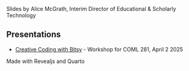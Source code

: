Slides by Alice McGrath, Interim Director of Educational & Scholarly Technology

## Presentations

- [Creative Coding with Bitsy](bitsy) - Workshop for COML 281, April 2 2025

Made with Revealjs and Quarto
<!-- ## Notes

Documentation: https://quarto.org/docs/presentations/revealjs/

Full list of options: https://quarto.org/docs/reference/formats/presentations/revealjs.html -->